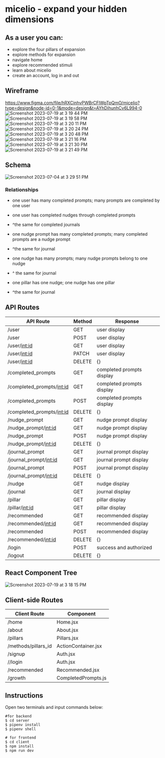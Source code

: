 # micelio - expand your hidden dimensions 

## As a user you can:
- explore the four pillars of expansion
- explore methods for expansion
- navigate home
- explore recommended stimuli
- learn about micelio
- create an account, log in and out


## Wireframe
https://www.figma.com/file/hRXCinhvPWBrCFlWpTpQmO/micelio?type=design&node-id=0-1&mode=design&t=AYhDihunhCv6L994-0
![Screenshot 2023-07-19 at 3 19 44 PM](https://github.com/vcali02/micelio/assets/122405969/c81da462-1cb3-4969-9054-b56d2a8ed316)
![Screenshot 2023-07-19 at 3 19 58 PM](https://github.com/vcali02/micelio/assets/122405969/783c6ca3-f3f3-4419-926f-c5511510bba7)
![Screenshot 2023-07-19 at 3 20 11 PM](https://github.com/vcali02/micelio/assets/122405969/be7e08b5-a4e5-4fa0-bf17-8ef6cc665f09)
![Screenshot 2023-07-19 at 3 20 24 PM](https://github.com/vcali02/micelio/assets/122405969/0a81c596-9266-4d4b-8a51-c4bf45e94ff4)
![Screenshot 2023-07-19 at 3 20 48 PM](https://github.com/vcali02/micelio/assets/122405969/d77fb1af-5cac-43a1-8903-66edc1bd1ee1)
![Screenshot 2023-07-19 at 3 21 16 PM](https://github.com/vcali02/micelio/assets/122405969/83d848a5-0894-4dc5-a389-8f1483204130)
![Screenshot 2023-07-19 at 3 21 30 PM](https://github.com/vcali02/micelio/assets/122405969/efd39b75-d14d-4d86-a29a-c404dda48259)
![Screenshot 2023-07-19 at 3 21 49 PM](https://github.com/vcali02/micelio/assets/122405969/8553872a-9b28-4d59-bfbe-1b15ed3e5e7c)


## Schema
![Screenshot 2023-07-04 at 3 29 51 PM](https://github.com/vcali02/micelio/assets/122405969/cf779568-94f3-476f-9960-d3765034664d)

### Relationships
- one user has many completed prompts; many prompts are completed by one user
- one user has completed nudges through completed prompts
- ^the same for completed journals

- one nudge prompt has many completed prompts; many completed prompts are a nudge prompt
- ^the same for journal

- one nudge has many prompts; many nudge prompts belong to one nudge
- ^ the same for journal

- one pillar has one nudge; one nudge has one pillar
- ^the same for journal


## API Routes
| API Route                | Method | Response                                                                                                                                                          |
|--------------------------|--------|-------------------------------------------------------------------------------------------------------------------------------------------------------------------|
| /user             | GET    | user display                                                 |
| /user             | POST   |  user display                                                                           |
| /user/<int:id>    | GET    | user display                                                              |
| /user/<int:id>    | PATCH  | user display                                                      |
| /user/<int:id>    | DELETE |  {}                                                                                                                                                                |
| /completed_prompts      | GET    | completed prompts display |
| /completed_prompts/<int:id> | GET    | completed prompts display         |
| /completed_prompts       | POST   |  completed prompts display                                                                           |
| /completed_prompts/<int:id> | DELETE |  {}                                                                                                                                                                |
| /nudge_prompt            | GET    | nudge prompt display                                                     |
| /nudge_prompt/<int:id>   | GET    | nudge prompt display                                                                              |
| /nudge_prompt       | POST   | nudge prompt display                                                                              |
| /nudge_prompt/<int:id>   | DELETE | {}                                                                                                                                                                |
| /journal_prompt            | GET    | journal prompt display                                                             |
| /journal_prompt/<int:id>   | GET    | journal prompt display                                                                          |
| /journal_prompt       | POST   |  journal prompt display                                                                         |
| /journal_prompt/<int:id>   | DELETE |  {}                                                                                                                                                              |
| /nudge           | GET    |   nudge display                                                                           |
| /journal           | GET    | journal display                                                                          |
| /pillar           | GET    |   pillar display                                          |
| /pillar/<int:id> | GET    |  pillar display            |
| /recommended      | GET    |   recommended display  |
| /recommended/<int:id> | GET    |  recommended display          |
| /recommended       | POST   |  recommended display                                                                         |
| /recommended/<int:id> | DELETE |  {}                                                                                                                                                                |
|/login | POST | success and authorized|  |
|/logout | DELETE | {} |

## React Component Tree
![Screenshot 2023-07-19 at 3 18 15 PM](https://github.com/vcali02/micelio/assets/122405969/18b98f14-4585-404e-9161-4420b4000945)




## Client-side Routes
| Client Route   | Component     |
|----------------|---------------|
| /home              | Home.jsx        |
| /about        | About.jsx  |
| /pillars      | Pillars.jsx  |
| /methods/pillars_id | ActionContainer.jsx|
| /signup    | Auth.jsx  |
| //login    | Auth.jsx  |
| /recommended        | Recommended.jsx     |
| /growth         | CompletedPrompts.js  |


## Instructions
Open two terminals and input commands below:
```
#for backend
$ cd server
$ pipenv install
$ pipenv shell
```

```
# for frontend
$ cd client
$ npm install
$ npm run dev
```


